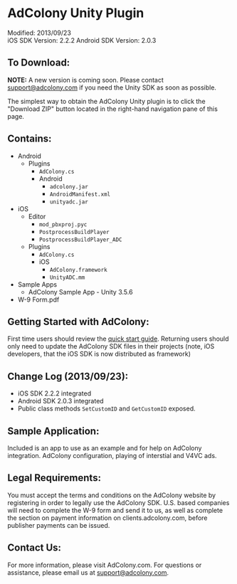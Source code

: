AdColony Unity Plugin
==================================
Modified: 2013/09/23  
iOS SDK Version: 2.2.2
Android SDK Version: 2.0.3

To Download:
----------------------------------
**NOTE:** A new version is coming soon. Please contact support@adcolony.com if you need the Unity SDK as soon as possible.

The simplest way to obtain the AdColony Unity plugin is to click the "Download ZIP" button located in the right-hand navigation pane of this page. 

Contains:
----------------------------------
<ul>
<li>Android<ul>
<li>Plugins<ul>
<li><code>AdColony.cs</code></li>
<li>Android 
<ul>
<li><code>adcolony.jar</code></li>
<li><code>AndroidManifest.xml</code></li>
<li><code>unityadc.jar</code></li>
</ul>
</li>
</ul>
</li>
</ul>
</li>
<li>iOS<ul>
<li>Editor <ul>
<li><code>mod_pbxproj.pyc</code>  </li>
<li><code>PostprocessBuildPlayer</code>  </li>
<li><code>PostprocessBuildPlayer_ADC</code>  </li>
</ul>
</li>
<li>Plugins <ul>
<li><code>AdColony.cs</code>  </li>
<li>iOS<ul>
<li><code>AdColony.framework</code></li>
<li><code>UnityADC.mm</code></li>
</ul>
</li>
</ul>
</li>
</ul>
</li>
<li>Sample Apps<ul>
<li>AdColony Sample App - Unity 3.5.6</li>
</ul>
</li>
<li>W-9 Form.pdf</li>
</ul>

Getting Started with AdColony:
----------------------------------
First time users should review the [quick start guide](https://github.com/AdColony/AdColony-Unity-SDK/wiki). Returning users should only need to update the AdColony SDK files in their projects (note, iOS developers, that the iOS SDK is now distributed as framework)

Change Log (2013/09/23):
----------------------------------
* iOS SDK 2.2.2 integrated
* Android SDK 2.0.3 integrated
* Public class methods `SetCustomID` and `GetCustomID` exposed.

Sample Application:
----------------------------------
Included is an app to use as an example and for help on AdColony integration. AdColony configuration, playing of interstial and V4VC ads.


Legal Requirements:
----------------------------------
You must accept the terms and conditions on the AdColony website by registering in order to legally use the AdColony SDK. U.S. based companies will need to complete the W-9 form and send it to us, as well as complete the section on payment information on clients.adcolony.com, before publisher payments can be issued.


Contact Us:
----------------------------------
For more information, please visit AdColony.com. For questions or assistance, please email us at support@adcolony.com.

